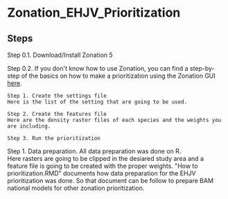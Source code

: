 # **Zonation_EHJV_Prioritization**

## Steps

Step 0.1. Download/Install Zonation 5 

Step 0.2. If you don't know how to use Zonation, you can find a step-by-step of the basics on how to make a prioritization using the Zonation GUI [here](https://github.com/angelXmonster/Zonation_EHJV_Prioritization/tree/main/Step0_1).

	Step 1. Create the settings file
	Here is the list of the setting that are going to be used.  

	Step 2. Create the features file
	Here are the density raster files of each species and the weights you are including.

	Step 3. Run the prioritization
  
Step 1. Data preparation. 
All data preparation was done on R.  
Here rasters are going to be clipped in the desiared study area and a feature file is going to be created with the proper weights. 
"How to prioritization.RMD" documents how data preparation for the EHJV prioritization was done. So that document can be follow to prepare BAM national models for other zonation prioritization.  
	


